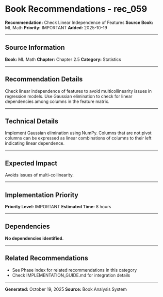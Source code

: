 # Book Recommendations - rec_059

**Recommendation:** Check Linear Independence of Features
**Source Book:** ML Math
**Priority:** IMPORTANT
**Added:** 2025-10-19

---

## Source Information

**Book:** ML Math
**Chapter:** Chapter 2.5
**Category:** Statistics

---

## Recommendation Details

Check linear independence of features to avoid multicollinearity issues in regression models. Use Gaussian elimination to check for linear dependencies among columns in the feature matrix.

---

## Technical Details

Implement Gaussian elimination using NumPy. Columns that are not pivot columns can be expressed as linear combinations of columns to their left indicating linear dependence.

---

## Expected Impact

Avoids issues of multi-collinearity.

---

## Implementation Priority

**Priority Level:** IMPORTANT
**Estimated Time:** 8 hours

---

## Dependencies

**No dependencies identified.**

---

## Related Recommendations

- See Phase index for related recommendations in this category
- Check IMPLEMENTATION_GUIDE.md for integration details

---

**Generated:** October 19, 2025
**Source:** Book Analysis System
